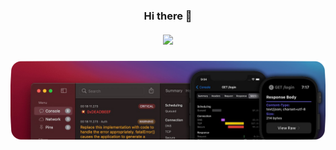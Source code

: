 <h3 align="center"> Hi there 👋 </h3>

<h5 align="center">
    <img src="https://komarev.com/ghpvc/?username=bahmanworld">
</h5>

![banner](https://github.com/bahmanworld/bahmanworld/blob/main/banner.png)


